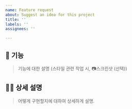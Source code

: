 ```yaml
---
name: Feature request
about: Suggest an idea for this project
title: ''
labels: ''
assignees: ''

---
```


## 🔨 기능
>기능에 대한 설명 
(스타일 관련 작업 시, 📷스크린샷 (선택))


## 💁‍♂️ 상세 설명

>어떻게 구현할지에 대하여 상세하게 설명.
